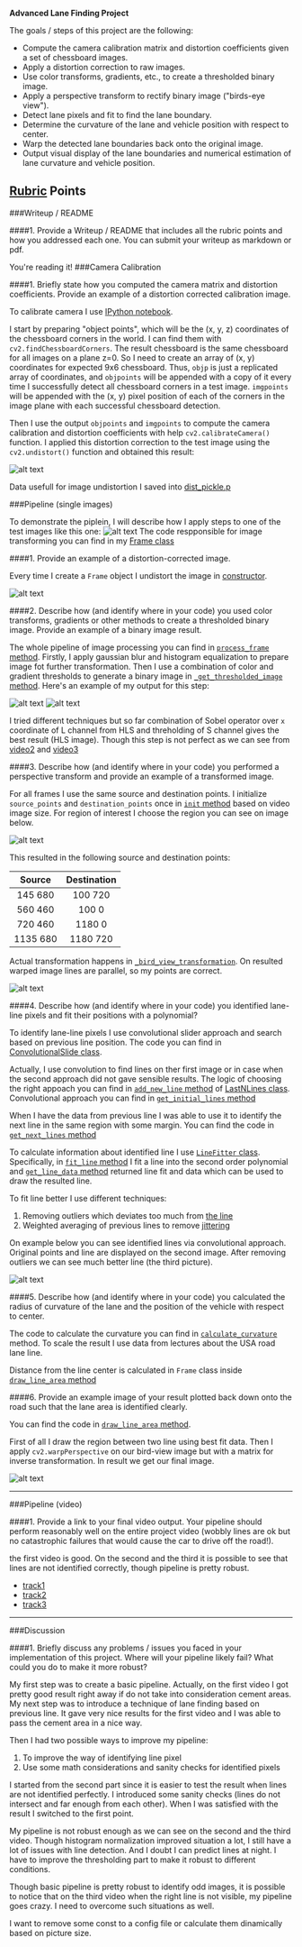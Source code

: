 **Advanced Lane Finding Project**

The goals / steps of this project are the following:

* Compute the camera calibration matrix and distortion coefficients given a set of chessboard images.
* Apply a distortion correction to raw images.
* Use color transforms, gradients, etc., to create a thresholded binary image.
* Apply a perspective transform to rectify binary image ("birds-eye view").
* Detect lane pixels and fit to find the lane boundary.
* Determine the curvature of the lane and vehicle position with respect to center.
* Warp the detected lane boundaries back onto the original image.
* Output visual display of the lane boundaries and numerical estimation of lane curvature and vehicle position.

[//]: # (Image References)

[undistorted_cam]: ./examples/undistort_output.png "Original and Undistorted images"
[or_road]: ./test_images/test5.jpg "Original Road"
[und_road]: ./examples/undistorted_test5.jpg "Undistorted Road"
[threshhold1]: ./examples/threshold.jpg "Threshold examples"
[threshhold2]: ./examples/threshold2.jpg "Threshold examples"
[roi]: ./examples/roi_test5.jpg "Region of interest"
[wraped]: ./examples/warped_test5.jpg "Bird-view image"
[line_tuning]: ./examples/line_tuning.jpg "Convolutional Window Tuning"
[final]: ./examples/result_test5.jpg "Resulted output"

## [Rubric](https://review.udacity.com/#!/rubrics/571/view) Points

###Writeup / README

####1. Provide a Writeup / README that includes all the rubric points and how you addressed each one.  You can submit your writeup as markdown or pdf.

You're reading it!
###Camera Calibration

####1. Briefly state how you computed the camera matrix and distortion coefficients. Provide an example of a distortion corrected calibration image.

To calibrate camera I use [IPython notebook](/research/Calibration.ipynb).

I start by preparing "object points", which will be the (x, y, z) coordinates of the chessboard corners in the world. I can find them with `cv2.findChessboardCorners`. The result chessboard is the same chessboard for all images on a plane z=0. So I need to create an array of (x, y) coordinates for expected 9x6 chessboard. Thus, `objp` is just a replicated array of coordinates, and `objpoints` will be appended with a copy of it every time I successfully detect all chessboard corners in a test image.  `imgpoints` will be appended with the (x, y) pixel position of each of the corners in the image plane with each successful chessboard detection.  

Then I use the output `objpoints` and `imgpoints` to compute the camera calibration and distortion coefficients with help `cv2.calibrateCamera()` function. I applied this distortion correction to the test image using the `cv2.undistort()` function and obtained this result: 

![alt text][undistorted_cam]

Data usefull for image undistortion I saved into [dist_pickle.p](/dist_pickle.p)

###Pipeline (single images)

To demonstrate the piplein, I will describe how I apply steps to one of the test images like this one:
![alt text][or_road]
The code respponsible for image transforming you can find in my [Frame class](/src/Frame.py)

####1. Provide an example of a distortion-corrected image.

Every time I create a `Frame` object I undistort the image in [constructor](/src/Frame.py#L9).

![alt text][und_road]

####2. Describe how (and identify where in your code) you used color transforms, gradients or other methods to create a thresholded binary image.  Provide an example of a binary image result.

The whole pipeline of image processing you can find in [`process_frame` method](/src/Frame.py#L72). Firstly, I apply gaussian blur and histogram equalization to prepare image fot further transformation.
Then I use a combination of color and gradient thresholds to generate a binary image in [`_get_thresholded_image` method](/src/Frame.py#L44).  Here's an example of my output for this step:

![alt text][threshhold1]
![alt text][threshhold2]

I tried different techniques but so far combination of Sobel operator over `x` coordinate of L channel from HLS and threholding of S channel gives the best result (HLS image). Though this step is not perfect as we can see from [video2](/output_video/result_challenge_video.mp4) and [video3](/output_video/result_harder_challenge_video.mp4)

####3. Describe how (and identify where in your code) you performed a perspective transform and provide an example of a transformed image.

For all frames I use the same source and destination points. I initialize `source_points` and `destination_points` once in [`init` method](/src/Frame.py#L13) based on video image size. For region of interest I choose the region you can see on image below.

![alt text][roi]

This resulted in the following source and destination points:

| Source        | Destination   | 
|:-------------:|:-------------:| 
| 145  680      | 100   720     | 
| 560  460      | 100   0       |
| 720  460      | 1180  0       |
| 1135 680      | 1180  720     |

Actual transformation happens in [`_bird_view_transformation`](/src/Frame.py#L69). On resulted warped image lines are parallel, so my points are correct.

![alt text][wraped]

####4. Describe how (and identify where in your code) you identified lane-line pixels and fit their positions with a polynomial?

To identify lane-line pixels I use convolutional slider approach and search based on previous line position. The code you can find in [ConvolutionalSlide class](/src/ConvolutionalSlider.py). 

Actually, I use convolution to find lines on ther first image or in case when the second approach did not gave sensible results. The logic of choosing the right appoach you can find in [`add_new_line` method](/src/LastNLines.py#L72) of [LastNLines class](/src/LastNLines.py). Convolutional approach you can find in [`get_initial_lines` method](/src/ConvolutionalSlider.py#L62)

When I have the data from previous line I was able to use it to identify the next line in the same region with some margin. You can find the code in [`get_next_lines` method](/src/ConvolutionalSlider.py#L75)

To calculate information about identified line I use [`LineFitter` class](/src/LineFitter.py). Specifically, in [`fit_line` method](/src/LineFitter.py#L20) I fit a line into the second order polynomial and [`get_line_data` method](/src/LineFitter.py#L20) returned line fit and data which can be used to draw the resulted line.

To fit line better I use different techniques:
1. Removing outliers which deviates too much from [the line](/src/ConvolutionalSlider.py#L69)
2. Weighted averaging of previous lines to remove [jittering](/src/LastNLines.py#L41)

On example below you can see identified lines via convolutional approach. Original points and line are displayed on the second image. After removing outliers we can see much better line (the third picture).

![alt text][line_tuning]

####5. Describe how (and identify where in your code) you calculated the radius of curvature of the lane and the position of the vehicle with respect to center.

The code to calculate the curvature you can find in [`calculate_curvature`](/src/LineFitter.py#L11) method. To scale the result I use data from lectures about the USA road lane line.

Distance from the line center is calculated in `Frame` class inside [`draw_line_area` method](/src/Frame.py#L77)

####6. Provide an example image of your result plotted back down onto the road such that the lane area is identified clearly.

You can find the code in [`draw_line_area` method](/src/Frame.py#L39).

First of all I draw the region between two line using best fit data. Then I apply `cv2.warpPerspective` on our bird-view image but with a matrix for inverse transformation. In result we get our final image.

![alt text][final]

---

###Pipeline (video)

####1. Provide a link to your final video output.  Your pipeline should perform reasonably well on the entire project video (wobbly lines are ok but no catastrophic failures that would cause the car to drive off the road!).

the first video is good. On the second and the third it is possible to see that lines are not identified correctly, though pipeline is pretty robust.

* [track1](/output_video/result_project_video.mp4 "Video1")
* [track2](/output_video/result_challenge_video.mp4 "Video2")
* [track3](/output_video/result_harder_challenge_video.mp4 "Video3")

---

###Discussion

####1. Briefly discuss any problems / issues you faced in your implementation of this project.  Where will your pipeline likely fail?  What could you do to make it more robust?

My first step was to create a basic pipeline. Actually, on the first video I got pretty good result right away if do not take into consideration cement areas. My next step was to introduce a technique of lane finding based on previous line. It gave very nice results for the first video and I was able to pass the cement area in a nice way.

Then I had two possible ways to improve my pipeline:

1. To improve the way of identifying line pixel
2. Use some math considerations and sanity checks for identified pixels

I started from the second part since it is easier to test the result when lines are not identified perfectly. I introduced some sanity checks (lines do not intersect and far enough from each other). When I was satisfied with the result I switched to the first point.

My pipeline is not robust enough as we can see on the second and the third video. Though histogram normalization improved situation a lot, I still have a lot of issues with line detection. And I doubt I can predict lines at night. I have to improve the thresholding part to make it robust to different conditions.

Though basic pipeline is pretty robust to identify odd images, it is possible to notice that on the third video when the right line is not visible, my pipeline goes crazy. I need to overcome such situations as well.

I want to remove some const to a config file or calculate them dinamically based on picture size.
